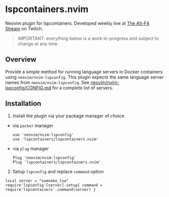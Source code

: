 # lspcontainers.nvim

Neovim plugin for lspcontainers. Developed weekly live at [The Alt-F4 Stream](https://www.twitch.tv/thealtf4stream "The Alt-F4 Stream") on Twitch.

> IMPORTANT: everything below is a work-in-progress and subject to change at any time

## Overview

Provide a simple method for running language servers in Docker containers using `neovim/nvim-lspconfig`. This plugin expects the same language server names from `neovim/nvim-lspconfig`. See [neovim/nvim-lspconfig/CONFIG.md](https://github.com/neovim/nvim-lspconfig/blob/master/CONFIG.md) for a complete list of servers.

## Installation

1. Install the plugin via your package manager of choice

- via `packer` manager
  
  ```
  use 'neovim/nvim-lspconfig'
  use 'lspcontainers/lspcontainers.nvim'
  ```

- via `plug` manager
  
  ```
  Plug 'neovim/nvim-lspconfig'
  Plug 'lspcontainers/lspcontainers.nvim'
  ```

2. Setup `lspconfig` and replace `command` option

```
local server = "sumneko_lua"
require'lspconfig'[server].setup{ command = require'lspcontainers'.command(server) }
```
